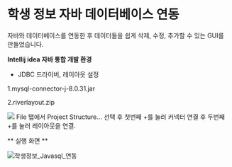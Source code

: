 # 학생 정보 자바 데이터베이스 연동

자바와 데이터베이스를 연동한 후 데이터들을 쉽게 삭제, 수정, 추가할 수 있는 GUI를 만들었습니다.


**Intellij idea 자바 통합 개발 환경**

- JDBC 드라이버, 레이아웃 설정

1.mysql-connector-j-8.0.31.jar

2.riverlayout.zip

<img src="https://user-images.githubusercontent.com/115493374/218750278-d87e8070-58c2-41fa-912c-740945c4d7c5.png"/>
File 탭에서 Project Structure... 선택 후 첫번째 +를 눌러 커넥터 연결 후 두번째 +를 눌러 레이아웃을 연결.

** 실행 화면 **
 
![학생정보_Javasql_연동](https://user-images.githubusercontent.com/115493374/218752660-242f0cb2-77ef-4191-a3e4-e64ea0aab9ba.png)
